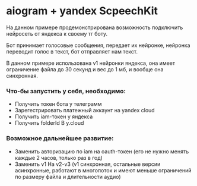 <h1>aiogram + yandex ScpeechKit</h1>

<p>На данном примере продемонстрирована возможность 
подключить нейросеть от яндекса к своему тг боту.</p>

<p>Бот принимает голосовые сообщения, передает их нейронке,
нейронка переводит голос в текст, бот отправляет нам 
текст.</p>

<p>В данном примере использована v1 нейронки яндекса, она 
имеет ограничение файла до 30 секунд и вес до 1 мб, и 
вообще она синхронная.</p>

<h3>Что-бы запустить у себя, необходимо:</h3>
<ul>
<li>Получить токен бота у телеграмм</li>
<li>Зарегестрировать платежный аккаунт на yandex cloud</li>
<li>Получить iam-токен у яндекса</li>
<li>Получить folderId В y.cloud</li>
</ul>

<h3>Возможное дальнейшее развитие:</h3>
<ul>
<li>Заменить авторизацию по iam на oauth-токен (его не нужно 
менять каждые 2 часов, только раз в год)</li>
<li>Заменить v1 На v2-v3 (v1 синхронная, остальные версии
асинхронные, работают в многопоток и имеют меньше 
ограничений по размеру файла и длительности аудио)</li>
</ul>